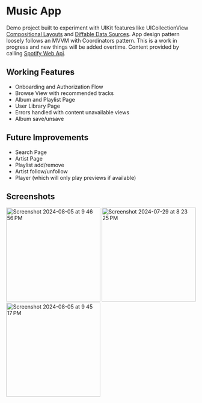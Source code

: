# Music App

Demo project built to experiment with UIKit features like UICollectionView [Compositional Layouts](https://developer.apple.com/documentation/uikit/uicollectionviewcompositionallayout) and 
[Diffable Data Sources](https://developer.apple.com/documentation/uikit/uicollectionviewdiffabledatasource). App design pattern loosely follows an MVVM with Coordinators pattern.
This is a work in progress and new things will be added overtime.
Content provided by calling [Spotify Web Api](https://developer.spotify.com/documentation/web-api).

## Working Features
- Onboarding and Authorization Flow
- Browse View with recommended tracks
- Album and Playlist Page
- User Library Page
- Errors handled with content unavailable views
- Album save/unsave 

## Future Improvements
- Search Page
- Artist Page
- Playlist add/remove
- Artist follow/unfollow 
- Player (which will only play previews if available)

## Screenshots

<img width="250" alt="Screenshot 2024-08-05 at 9 46 56 PM" src="https://github.com/user-attachments/assets/b763e123-6c69-49a7-8f1c-67f14f3e4f74">

<img width="250" alt="Screenshot 2024-07-29 at 8 23 25 PM" src="https://github.com/user-attachments/assets/f072a1fa-b3ae-4c60-bff2-1ad526051053">

<img width="250" alt="Screenshot 2024-08-05 at 9 45 17 PM" src="https://github.com/user-attachments/assets/685b4a16-4cf5-4883-ac25-a0fdd92a9639">
